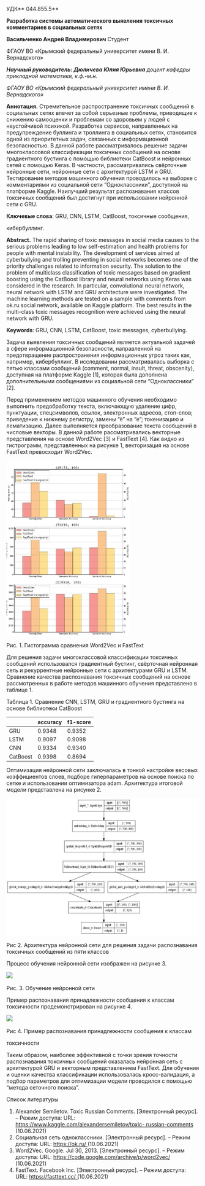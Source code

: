 ﻿УДК** 044.855.5** 

**Разработка системы автоматического выявления токсичных комментариев в социальных сетях** 

**Васильченко Андрей Владимирович** Студент 

ФГАОУ ВО «Крымский федеральный университет имени В. И. Вернадского» 

***Научный руководитель: Дюличева Юлия Юрьевна** доцент кафедры прикладной математики, к.ф.-м.н.* 

*ФГАОУ ВО «Крымский федеральный университет   имени В. И. Вернадского»* 

**Аннотация.**  Стремительное  распространение  токсичных  сообщений  в социальных  сетях  влечет  за  собой  серьезные  проблемы,  приводящие  к снижению самооценки и проблемам со здоровьем у людей с неустойчивой психикой. Разработка сервисов, направленных на предупреждение буллинга и троллинга  в  социальных  сетях,  становится  одной  из  приоритетных  задач, связанных  с  информационной  безопасностью.  В  данной  работе рассматривалось решение задачи многоклассовой классификации токсичных сообщений на основе градиентного бустинга с помощью библиотеки CatBoost и  нейронных  сетей  с  помощью  Keras.  В  частности,  рассматривались свёрточные нейронные сети, нейронные сети с архитектурой LSTM и GRU. Тестирование  методов  машинного  обучения  проводилось  на  выборке  с комментариями  из  социальной  сети  “Одноклассники”,  доступной  на платформе Kaggle. Наилучший результат распознавания классов токсичных сообщений был достигнут при использовании нейронной сети с GRU. 

**Ключевые  слова**: GRU,  CNN,  LSTM,  CatBoost, токсичные  сообщения, 

кибербуллинг. 

**Abstract.** The rapid sharing of toxic messages in social media causes to the serious problems leading to low self-estimation and health problems for people with mental instability. The development of services aimed at cyberbullying and trolling preventing in social networks becomes one of the priority challenges related to information security. The solution to the problem of multiclass classification of toxic messages based on gradient boosting using the CatBoost library and neural networks using Keras was considered in the research. In particular, convolutional neural network, neural network with LSTM and GRU architecture were investigated. The machine learning methods are tested on a sample with comments from ok.ru social network, available on Kaggle platform. The best results in the multi-class toxic messages recognition were achieved using the neural network with GRU.  

**Keywords**: GRU, CNN, LSTM, CatBoost, toxic messages, cyberbullying. 

Задача выявления токсичных сообщений является актуальной задачей в сфере  информационной  безопасности,  направленной  на  предотвращение распространения информационных угроз таких как, например, кибербуллинг. В  исследовании  рассматривалась  выборка  с  пятью  классами  сообщений (comment, normal, insult, threat, obscenity), доступная на платформе Kaggle [1], которая была дополнена дополнительными сообщениями из социальной сети “Одноклассники” [2].  

Перед применением методов машинного обучения необходимо выполнить предобработку  текста,  включающую  удаление  цифр,  пунктуации, спецсимволов,  ссылок,  электронных  адресов,  стоп-слов;  приведение  к нижнему регистру, замены “ё” на “е”; токенизацию и лематизацию. Далее выполняется преобразование текста сообщений в числовые векторы. В данной работе рассматривались векторные представления на основе Word2Vec [3] и FastText  [4].  Как  видно  из  гистрограмм,  представленных  на  рисунке  1, векторизация на основе FastText превосходит Word2Veс.

![](Aspose.Words.09dc3e1a-067e-40f4-bb5d-712f7c2e9d3b.001.jpeg)

Рис. 1. Гистограмма сравнения Word2Vec и FastText 

Для  решения  задачи  многоклассовой  классификации  токсичных сообщений использовался градиентный бустинг, свёрточная нейронная сеть и рекуррентные  нейронные  сети  с  архитектурами  GRU  и  LSTM.  Сравнение качества распознавания токсичных сообщений на основе рассмотренных в работе методов машинного обучения представлено в таблице 1. 

Таблица 1. Сравнение CNN, LSTM, GRU и  градиентного бустинга на основе библиотеки CatBoost 



||accuracy |f1-score |
| :- | - | - |
|GRU |0.9348 |0.9352 |
|LSTM |0.9097 |0.9098 |
|CNN |0.9334 |0.9340 |
|CatBoost |0.9398 |0.8694 |
Оптимизация нейронной сети заключалась в тонкой настройке весовых коэффициентов слоев, подборе гиперпараметров на основе поиска по сетке и использовании  оптимизатора  adam.  Архитектура  итоговой  модели представлена на рисунке 2. 

![](Aspose.Words.09dc3e1a-067e-40f4-bb5d-712f7c2e9d3b.002.jpeg)

Рис 2. Архитектура нейронной сети для решения задачи распознавания токсичных сообщений из пяти классов 

Процесс обучения нейронной сети изображен на рисунке 3. 

![](Aspose.Words.09dc3e1a-067e-40f4-bb5d-712f7c2e9d3b.003.png)

Рис. 3. Обучение нейронной сети 

Пример  распознавания  принадлежности  сообщения  к  классам токсичности продемонстрирован на рисунке 4. 

![](Aspose.Words.09dc3e1a-067e-40f4-bb5d-712f7c2e9d3b.004.png)

Рис 4.  Пример распознавания принадлежности сообщения к классам 

токсичности 

Таким  образом,  наиболее  эффективной  с  точки  зрения  точности распознавания  токсичных  сообщений  оказалась  нейронная  сеть  с архитектурой GRU и векторным представлением FastText. Для обучения и оценки качества классификации использовалась кросс-валидация, а подбор параметров  для  оптимизации  модели  проводился  с  помощью  “метода сеточного поиска”. 

Список литературы 

1. Alexander Semiletov. Toxic Russian Comments. [Электронный ресурс]. – Режим  доступа:  URL: [ https://www.kaggle.com/alexandersemiletov/toxic- russian-comments ](https://www.kaggle.com/alexandersemiletov/toxic-russian-comments)(10.06.2021) 
1. Социальная  сеть  одноклассники.  [Электронный  ресурс].  –  Режим доступа: URL: [ https://ok.ru/ ](https://ok.ru/)(10.06.2021) 
1. Word2Vec. Google. Jul 30, 2013. [Электронный ресурс]. – Режим доступа: URL: [ https://code.google.com/archive/p/word2vec/ ](https://code.google.com/archive/p/word2vec/) (10.06.2021) 
1. FastText. Facebook Inc. [Электронный ресурс]. – Режим доступа: URL: [https://fasttext.cc/ (](https://fasttext.cc/)10.06.2021) 
